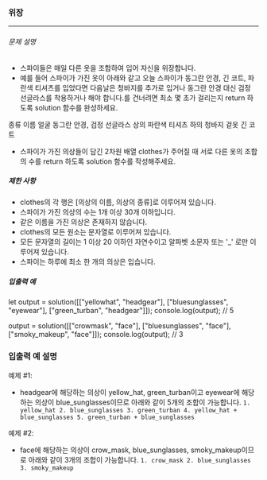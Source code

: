 ### 위장

---

###### 문제 설명

- 스파이들은 매일 다른 옷을 조합하여 입어 자신을 위장합니다.
- 예를 들어 스파이가 가진 옷이 아래와 같고 오늘 스파이가 동그란 안경, 긴 코트, 파란색 티셔츠를 입었다면 다음날은 청바지를
  추가로 입거나 동그란 안경 대신 검정 선글라스를 착용하거나 해야 합니다.를 건너려면 최소 몇 초가 걸리는지 return 하도록 solution 함수를 완성하세요.

종류 이름
얼굴 동그란 안경, 검정 선글라스
상의 파란색 티셔츠
하의 청바지
겉옷 긴 코트

- 스파이가 가진 의상들이 담긴 2차원 배열 clothes가 주어질 때 서로 다른 옷의 조합의 수를 return 하도록 solution 함수를 작성해주세요.

##### 제한 사항

- clothes의 각 행은 [의상의 이름, 의상의 종류]로 이루어져 있습니다.
- 스파이가 가진 의상의 수는 1개 이상 30개 이하입니다.
- 같은 이름을 가진 의상은 존재하지 않습니다.
- clothes의 모든 원소는 문자열로 이루어져 있습니다.
- 모든 문자열의 길이는 1 이상 20 이하인 자연수이고 알파벳 소문자 또는 '\_' 로만 이루어져 있습니다.
- 스파이는 하루에 최소 한 개의 의상은 입습니다.

##### 입출력 예

let output = solution([["yellowhat", "headgear"], ["bluesunglasses", "eyewear"], ["green_turban", "headgear"]]);
console.log(output); // 5

output = solution([["crowmask", "face"], ["bluesunglasses", "face"], ["smoky_makeup", "face"]]);
console.log(output); // 3

### 입출력 예 설명

예제 #1:

- headgear에 해당하는 의상이 yellow_hat, green_turban이고 eyewear에 해당하는 의상이 blue_sunglasses이므로 아래와 같이 5개의 조합이 가능합니다.
  `1. yellow_hat 2. blue_sunglasses 3. green_turban 4. yellow_hat + blue_sunglasses 5. green_turban + blue_sunglasses`

예제 #2:

- face에 해당하는 의상이 crow_mask, blue_sunglasses, smoky_makeup이므로 아래와 같이 3개의 조합이 가능합니다.
  `1. crow_mask 2. blue_sunglasses 3. smoky_makeup`

